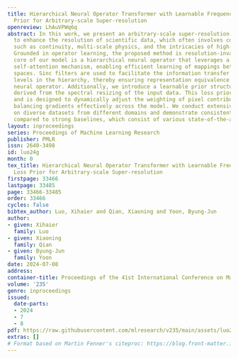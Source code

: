 ```yaml
---
title: Hierarchical Neural Operator Transformer with Learnable Frequency-aware Loss
  Prior for Arbitrary-scale Super-resolution
openreview: LhAuVPWq6q
abstract: In this work, we present an arbitrary-scale super-resolution (SR) method
  to enhance the resolution of scientific data, which often involves complex challenges
  such as continuity, multi-scale physics, and the intricacies of high-frequency signals.
  Grounded in operator learning, the proposed method is resolution-invariant. The
  core of our model is a hierarchical neural operator that leverages a Galerkin-type
  self-attention mechanism, enabling efficient learning of mappings between function
  spaces. Sinc filters are used to facilitate the information transfer across different
  levels in the hierarchy, thereby ensuring representation equivalence in the proposed
  neural operator. Additionally, we introduce a learnable prior structure that is
  derived from the spectral resizing of the input data. This loss prior is model-agnostic
  and is designed to dynamically adjust the weighting of pixel contributions, thereby
  balancing gradients effectively across the model. We conduct extensive experiments
  on diverse datasets from different domains and demonstrate consistent improvements
  compared to strong baselines, which consist of various state-of-the-art SR methods.
layout: inproceedings
series: Proceedings of Machine Learning Research
publisher: PMLR
issn: 2640-3498
id: luo24g
month: 0
tex_title: Hierarchical Neural Operator Transformer with Learnable Frequency-aware
  Loss Prior for Arbitrary-scale Super-resolution
firstpage: 33466
lastpage: 33485
page: 33466-33485
order: 33466
cycles: false
bibtex_author: Luo, Xihaier and Qian, Xiaoning and Yoon, Byung-Jun
author:
- given: Xihaier
  family: Luo
- given: Xiaoning
  family: Qian
- given: Byung-Jun
  family: Yoon
date: 2024-07-08
address:
container-title: Proceedings of the 41st International Conference on Machine Learning
volume: '235'
genre: inproceedings
issued:
  date-parts:
  - 2024
  - 7
  - 8
pdf: https://raw.githubusercontent.com/mlresearch/v235/main/assets/luo24g/luo24g.pdf
extras: []
# Format based on Martin Fenner's citeproc: https://blog.front-matter.io/posts/citeproc-yaml-for-bibliographies/
---
```


